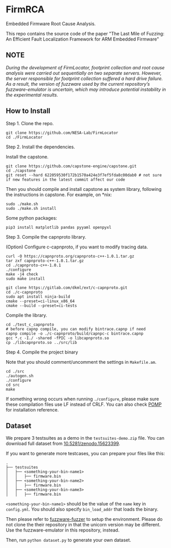 

# FirmRCA

Embedded Firmware Root Cause Analysis.

This repo contains the source code of the paper "The Last Mile of Fuzzing: An Efficient Fault Localization Framework for ARM Embedded Firmware"

## NOTE

*During the development of FirmLocator, footprint collection and root cause analysis were carried out sequentially on two separate servers. However, the server responsible for footprint collection suffered a hard drive failure. As a result, the version of fuzzware used by the current repository’s fuzzware-emulator is uncertain, which may introduce potential instability in the experimental results.*

## How to Install

Step 1. Clone the repo.

```shell
git clone https://github.com/NESA-Lab/FirmLocator
cd ./FirmLocator
```

Step 2. Install the dependencies.

Install the capstone.

```shell
git clone https://github.com/capstone-engine/capstone.git
cd ./capstone
git reset --hard 622059530f172b1570a424e3f7ef5fda8c00dab0 # not sure if new features in the latest commit affect our code
```

Then you should compile and install capstone as system library, following the instructions in capstone.
For example, on *nix:

```shell
sudo ./make.sh
sudo ./make.sh install
```

Some python packages:

```shell
pip3 install matplotlib pandas pyyaml openpyxl 
```

Step 3. Compile the capnproto library.

(Option) Configure c-capnproto, if you want to modify tracing data.

```shell
curl -O https://capnproto.org/capnproto-c++-1.0.1.tar.gz
tar zxf capnproto-c++-1.0.1.tar.gz
cd ./capnproto-c++-1.0.1
./configure
make -j4 check
sudo make install
```

```shell
git clone https://gitlab.com/dkml/ext/c-capnproto.git
cd ./c-capnproto
sudo apt install ninja-build
cmake --preset=ci-linux_x86_64
cmake --build --preset=ci-tests
```

Compile the library.

```shell
cd ./test_c_capnproto
# before capnp compile, you can modify bintrace.capnp if need
capnp compile -o ./c-capnproto/build/capnpc-c bintrace.capnp 
gcc *.c -I./ -shared -fPIC -o libcapnproto.so
cp ./libcapnproto.so ../src/lib
```

Step 4. Compile the project binary

Note that you should comment/uncomment the settings in `Makefile.am`.

```shell
cd ./src
./autogen.sh
./configure
cd src
make
```

If something wrong occurs when running `./configure`, please make sure these compilation files use LF instead of CRLF. You can also check [POMP](https://github.com/junxzm1990/pomp) for installation reference.

## Dataset 

We prepare 3 testsuites as a demo in the `testsuites-demo.zip` file. You can download full dataset from [10.5281/zenodo.15623399](https://doi.org/10.5281/zenodo.15623399). 

If you want to generate more testcases, you can prepare your files like this:

```
.
├── testsuites
│   ├── <something-your-bin-name1>
│   │   ├── firmware.bin
│   ├── <something-your-bin-name2>
│   │   ├── firmware.bin
│   ├── <something-your-bin-name3>
│   │   ├── firmware.bin

```

`<something-your-bin-name1>` should be the value of the `name` key in `config.yml`. You should also specify `bin_load_addr` that loads the binary.

Then please refer to [fuzzware-fuzzer](https://github.com/fuzzware-fuzzer/fuzzware-emulator) to setup the environment. Please do not clone the their repository in that the unicorn version may be different. Use the fuzzware-emulator in this repository, instead.

Then, run `python dataset.py` to generate your own dataset.